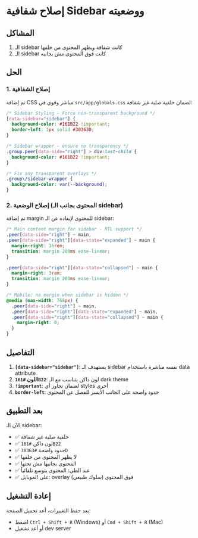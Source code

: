 # إصلاح شفافية Sidebar ووضعيته

## المشاكل
1. الـ sidebar كانت شفافة ويظهر المحتوى من خلفها
2. الـ sidebar كانت فوق المحتوى مش بجانبه

## الحل

### 1. إصلاح الشفافية
تم إضافة CSS مباشر وقوي في `src/app/globals.css` لضمان خلفية صلبة غير شفافة:

```css
/* Sidebar Styling - Force non-transparent background */
[data-sidebar="sidebar"] {
  background-color: #161B22 !important;
  border-left: 1px solid #30363D;
}

/* Sidebar wrapper - ensure no transparency */
.group.peer[data-side="right"] > div:last-child {
  background-color: #161B22 !important;
}

/* Fix any transparent overlays */
.group\/sidebar-wrapper {
  background-color: var(--background);
}
```

### 2. إصلاح الوضعية (المحتوى بجانب الـ sidebar)
تم إضافة margin للمحتوى لإبعاده عن الـ sidebar:

```css
/* Main content margin for sidebar - RTL support */
.peer[data-side="right"] ~ main,
.peer[data-side="right"][data-state="expanded"] ~ main {
  margin-right: 16rem;
  transition: margin 200ms ease-linear;
}

.peer[data-side="right"][data-state="collapsed"] ~ main {
  margin-right: 3rem;
  transition: margin 200ms ease-linear;
}

/* Mobile: no margin when sidebar is hidden */
@media (max-width: 768px) {
  .peer[data-side="right"] ~ main,
  .peer[data-side="right"][data-state="expanded"] ~ main,
  .peer[data-side="right"][data-state="collapsed"] ~ main {
    margin-right: 0;
  }
}
```

## التفاصيل

1. **`[data-sidebar="sidebar"]`**: يستهدف الـ sidebar نفسه مباشرة باستخدام data attribute
2. **اللون `#161B22`**: لون داكن يتناسب مع الـ dark theme
3. **`!important`**: لضمان تجاوز أي styles أخرى
4. **`border-left`**: حدود واضحة على الجانب الأيسر للفصل عن المحتوى

## بعد التطبيق

الآن الـ sidebar:
- ✅ خلفية صلبة غير شفافة
- ✅ لون داكن `#161B22`
- ✅ حدود واضحة `#30363D`
- ✅ لا يظهر المحتوى من خلفها
- ✅ المحتوى بجانبها مش تحتها
- ✅ عند الطي: المحتوى يتوسع تلقائياً
- ✅ على الموبايل: overlay فوق المحتوى (سلوك طبيعي)

## إعادة التشغيل

بعد حفظ التغييرات، أعد تحميل الصفحة:
- اضغط `Ctrl + Shift + R` (Windows) أو `Cmd + Shift + R` (Mac)
- أو أعد تشغيل dev server

